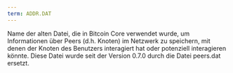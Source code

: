 ```yaml
---
term: ADDR.DAT
---
```


Name der alten Datei, die in Bitcoin Core verwendet wurde, um Informationen über Peers (d.h. Knoten) im Netzwerk zu speichern, mit denen der Knoten des Benutzers interagiert hat oder potenziell interagieren könnte. Diese Datei wurde seit der Version 0.7.0 durch die Datei peers.dat ersetzt.